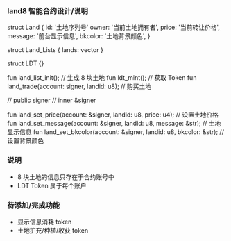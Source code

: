 ### land8 智能合约设计/说明

struct Land {
	id: '土地序列号'
	owner: '当前土地拥有者',
	price: '当前转让价格',
	message: '前台显示信息',
	bkcolor: '土地背景颜色',
}

struct Land_Lists { lands: vector<Land> }

struct LDT {}

fun land_list_init();  // 生成 8 块土地
fun ldt_mint();        // 获取 Token
fun land_trade(account: signer, landid: u8);      // 购买土地

// public signer
// inner &signer

fun land_set_price(account: &signer, landid: u8, price: u4);  // 设置土地价格
fun land_set_message(account: &signer, landid: u8, message: &str);  // 土地显示信息
fun land_set_bkcolor(account: &signer, landid: u8, bkcolor: &str);  // 设置背景颜色

### 说明

- 8 块土地的信息只存在于合约账号中
- LDT Token 属于每个账户

### 待添加/完成功能

- 显示信息消耗 token
- 土地扩充/种植/收获 token